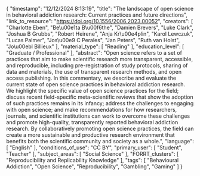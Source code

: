 {
    "timestamp": "12/12/2024 8:13:19",
    "title": "The landscape of open science in behavioral addiction research: Current practices and future directions",
    "link_to_resource": "https://doi.org/10.1556/2006.2023.00052",
    "creators": [
        "Charlotte Eben",
        "Be\u00e1ta B\u00f6the",
        "Damien Brevers",
        "Luke Clark",
        "Joshua B Grubbs",
        "Robert Heirene",
        "Anja Kr\u00e4plin",
        "Karol Lewczuk",
        "Lucas Palmer",
        "Jos\u00e9 C Perales",
        "Jan Peters",
        "Ruth van Holst",
        "Jo\u00ebl Billieux"
    ],
    "material_type": [
        "Reading"
    ],
    "education_level": [
        "Graduate / Professional"
    ],
    "abstract": "Open science refers to a set of practices that aim to make scientific research more transparent, accessible, and reproducible, including pre-registration of study protocols, sharing of data and materials, the use of transparent research methods, and open access publishing. In this commentary, we describe and evaluate the current state of open science practices in behavioral addiction research. We highlight the specific value of open science practices for the field; discuss recent field-specific meta-scientific reviews that show the adoption of such practices remains in its infancy; address the challenges to engaging with open science; and make recommendations for how researchers, journals, and scientific institutions can work to overcome these challenges and promote high-quality, transparently reported behavioral addiction research. By collaboratively promoting open science practices, the field can create a more sustainable and productive research environment that benefits both the scientific community and society as a whole.",
    "language": [
        "English"
    ],
    "conditions_of_use": "CC BY",
    "primary_user": [
        "Student",
        "Teacher"
    ],
    "subject_areas": [
        "Social Science"
    ],
    "FORRT_clusters": [
        "Reproducibility and Replicability Knowledge"
    ],
    "tags": [
        "Behavioural Addiction",
        "Open Science",
        "Reproducibility",
        "Gambling",
        "Gaming"
    ]
}